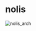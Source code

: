 # nolis
![nolis_arch](https://user-images.githubusercontent.com/71087733/197888224-2998585c-b7ad-4c16-aeb6-3e896d57474e.PNG)
